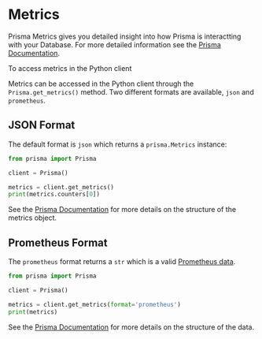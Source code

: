# Metrics

Prisma Metrics gives you detailed insight into how Prisma is interactting with your Database. For more detailed information see the [Prisma Documentation](https://www.prisma.io/docs/concepts/components/prisma-client/metrics).

To access metrics in the Python client

Metrics can be accessed in the Python client through the `Prisma.get_metrics()` method. Two different formats are available, `json` and `prometheus`.

## JSON Format

The default format is `json` which returns a `prisma.Metrics` instance:

```py
from prisma import Prisma

client = Prisma()

metrics = client.get_metrics()
print(metrics.counters[0])
```

See the [Prisma Documentation](https://www.prisma.io/docs/concepts/components/prisma-client/metrics#retrieve-metrics-in-json-format) for more details on the structure of the metrics object.

## Prometheus Format

The `prometheus` format returns a `str` which is a valid [Prometheus data](https://prometheus.io/).


```py
from prisma import Prisma

client = Prisma()

metrics = client.get_metrics(format='prometheus')
print(metrics)
```

See the [Prisma Documentation](https://www.prisma.io/docs/concepts/components/prisma-client/metrics#retrieve-metrics-in-prometheus-format) for more details on the structure of the data.
